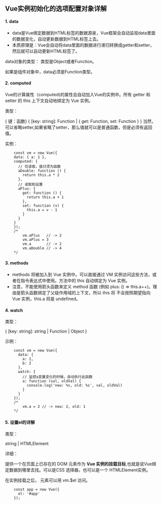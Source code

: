 ## Vue实例初始化的选项配置对象详解

#### 1. data
* data是Vue绑定数据到HTML标签的数据源泉，Vue框架会自动监视data里面的数据变化，自动更新数据到HTML标签上去。
* 本质原理是：Vue会自动将data里面的数据进行递归转换成getter和setter，然后就可以自动更新HTML标签了。

data对象的类型： 类型是Object或者Function。

如果是组件对象中，data必须是Function类型。


#### 2. computed

Vue的计算属性（computed)的属性会自动加入Vue的实例中。所有 getter 和 setter 的 this 上下文自动地绑定为 Vue 实例。

类型：

{ 键：函数} { [key: string]: Function | { get: Function, set: Function } } 当然，可以省略setter,如果省略了setter，那么值就可以是普通函数，但是必须有返回值。

实例：
```ecmascript 6
    const vm = new Vue({
    data: { a: 1 },
    computed: {
      // 仅读取，值只须为函数
      aDouble: function () {
        return this.a * 2
      },
      // 读取和设置
      aPlus: {
        get: function () {
          return this.a + 1
        },
        set: function (v) {
          this.a = v - 1
        }
      }
    }
    });
    /* 
        vm.aPlus   // -> 2
        vm.aPlus = 3
        vm.a       // -> 2
        vm.aDouble // -> 4 
    */
```

#### 3. methods
* methods 将被加入到 Vue 实例中。可以直接通过 VM 实例访问这些方法，或者在指令表达式中使用。方法中的 this 自动绑定为 Vue 实例。
* 注意，不能使用箭头函数来定义 method 函数 (例如 plus: () => this.a++)。理由是箭头函数绑定了父级作用域的上下文，所以 this 将
不会按照期望指向 Vue 实例，this.a 将是 undefined。


#### 4. watch
类型：

{ [key: string]: string | Function | Object }

示例：
```ecmascript 6
    const vm = new Vue({
      data: {
        a: 1,
        b: 2
      },
      watch: {
        // 监控a变量变化的时候，自动执行此函数
        a: function (val, oldVal) {
          console.log('new: %s, old: %s', val, oldVal)
        }
      }
    });
    /*
        vm.a = 2 // -> new: 2, old: 1
    */
```

#### 5. 设置el的详解
类型：

string | HTMLElement

详细：

提供一个在页面上已存在的 DOM 元素作为 **Vue 实例的挂载目标**,也就是说Vue绑定数据到哪里去找。可以是CSS 选择器，也可以是一个 HTMLElement实例。

在实例挂载之后， 元素可以用 vm.$el 访问。

```ecmascript 6
    const app = new Vue({         
      el: '#app'
    });
```